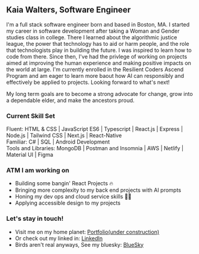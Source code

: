 ## Kaia Walters, Software Engineer 

I'm a full stack software engineer born and based in Boston, MA. I started my career in software development after taking a Woman and Gender studies class in college. There I learned about the algorithmic justice league, the power that technology has to aid or harm people, and the role that technologists play in building the future. I was inspired to learn how to code from there. Since then, I've had the privlege of working on projects aimed at improving the human experience and making positive impacts on the world at large. I'm currently enrolled in the Resilient Coders Ascend Program and am eager to learn more baout how AI can responsibly and effectively be applied to projects. Looking forward to what's next!

My long term goals are to become a strong advocate for change, grow into a dependable elder, and make the ancestors proud.

### Current Skill Set 

Fluent: HTML & CSS | JavaScript ES6 | Typescript | React.js | Express | Node.js | Tailwind CSS | Next.js | React-Native <br />
Familiar:  C# | SQL | Android Development <br/>
Tools and Libraries: MongoDB | Postman and Insomnia | AWS | Netlify | Material UI | Figma 

### ATM I am working on 
- Building some bangin' React Projects 🔥
- Bringing more complexity to my back end projects with AI prompts
- Honing my dev ops and cloud service skills 🧑‍🏭
- Applying accessible design to my projects

### Let's stay in touch!
- Visit me on my home planet: <a href="https://www.kaiawalters.com">Portfolio(under construction)</a>
- Or check out my linked in: <a href="https://www.linkedin.com/in/kaiawalters/">LinkedIn</a> 
- Birds aren't real anyways, See my bluesky: <a href="https://bsky.app/profile/kaiaclackskeys.bsky.social">BlueSky</a> 
